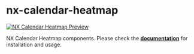 # nx-calendar-heatmap

[![NX Calendar Heatmap Preview](https://github.com/ngeenx/nx-calendar-heatmap/blob/main/docs/static/img/nx-calendar-heatmap-preview.gif?raw=true)](https://ngeenx.github.io/nx-calendar-heatmap/)

NX Calendar Heatmap components. Please check the **[documentation](https://ngeenx.github.io/nx-calendar-heatmap/docs/category/angular)** for installation and usage.
